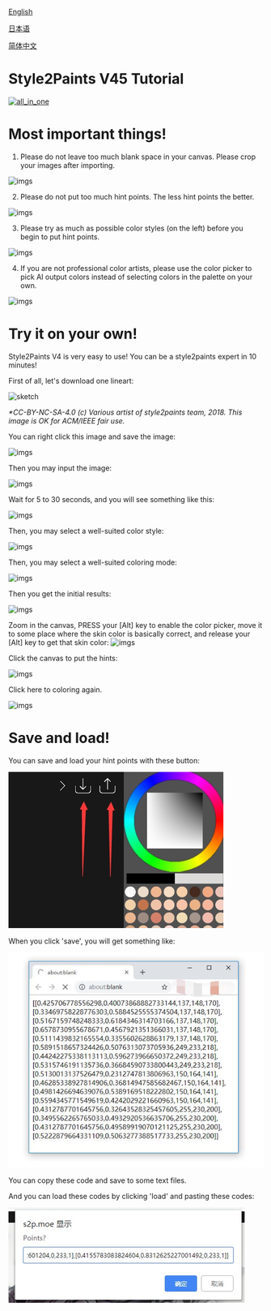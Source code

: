 ﻿[English](https://style2paints.github.io/)

[日本语](https://style2paints.github.io/README_ja)

[简体中文](https://style2paints.github.io/README_zh)

# Style2Paints V45 Tutorial

[![all_in_one](https://raw.githubusercontent.com/style2paints/style2paints.github.io/master/new_images/en.jpg)](https://raw.githubusercontent.com/style2paints/style2paints.github.io/master/new_images/en.jpg)

# Most important things!

1. Please do not leave too much blank space in your canvas. Please crop your images after importing.

![imgs](https://raw.githubusercontent.com/style2paints/style2paints.github.io/master/new_images/i01.jpg)

2. Please do not put too much hint points. The less hint points the better.

![imgs](https://raw.githubusercontent.com/style2paints/style2paints.github.io/master/new_images/i02.jpg)

3. Please try as much as possible color styles (on the left) before you begin to put hint points.

![imgs](https://raw.githubusercontent.com/style2paints/style2paints.github.io/master/new_images/i03.jpg)

4. If you are not professional color artists, please use the color picker to pick AI output colors instead of selecting colors in the palette on your own.

![imgs](https://raw.githubusercontent.com/style2paints/style2paints.github.io/master/new_images/i04.jpg)

# Try it on your own!

Style2Paints V4 is very easy to use! You can be a style2paints expert in 10 minutes!

First of all, let's download one lineart:

![sketch](https://raw.githubusercontent.com/style2paints/style2paints.github.io/master/new_images/xg.jpg)

*\*CC-BY-NC-SA-4.0 (c) Various artist of style2paints team, 2018. This image is OK for ACM/IEEE fair use.*

You can right click this image and save the image:

![imgs](https://raw.githubusercontent.com/style2paints/style2paints.github.io/master/new_images/1.jpg)

Then you may input the image:

![imgs](https://raw.githubusercontent.com/style2paints/style2paints.github.io/master/new_images/2.jpg)

Wait for 5 to 30 seconds, and you will see something like this:

![imgs](https://raw.githubusercontent.com/style2paints/style2paints.github.io/master/new_images/3.jpg)

Then, you may select a well-suited color style:

![imgs](https://raw.githubusercontent.com/style2paints/style2paints.github.io/master/new_images/4.jpg)

Then, you may select a well-suited coloring mode:

![imgs](https://raw.githubusercontent.com/style2paints/style2paints.github.io/master/new_images/5.jpg)

Then you get the initial results:

![imgs](https://raw.githubusercontent.com/style2paints/style2paints.github.io/master/new_images/6.jpg)

Zoom in the canvas, PRESS your [Alt] key to enable the color picker, move it to some place where the skin color is basically correct, and release your [Alt] key to get that skin color:
![imgs](https://raw.githubusercontent.com/style2paints/style2paints.github.io/master/new_images/7.jpg)

Click the canvas to put the hints:

![imgs](https://raw.githubusercontent.com/style2paints/style2paints.github.io/master/new_images/8.jpg)

Click here to coloring again.

![imgs](https://raw.githubusercontent.com/style2paints/style2paints.github.io/master/new_images/9.jpg)

# Save and load!

You can save and load your hint points with these button:

![imgs](https://github.com/lllyasviel/style2paints/raw/master/imgs/21.jpg)

When you click 'save', you will get something like:

![imgs](https://github.com/lllyasviel/style2paints/raw/master/imgs/22.jpg)

You can copy these code and save to some text files.

And you can load these codes by clicking 'load' and pasting these codes:

![imgs](https://github.com/lllyasviel/style2paints/raw/master/imgs/23.jpg)

<span id="faq"></span>

